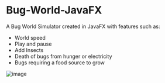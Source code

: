 # Bug-World-JavaFX

A Bug World Simulator created in JavaFX with features such as:
- World speed
- Play and pause
- Add Insects
- Death of bugs from hunger or electricity
- Bugs requiring a food source to grow

![image](https://user-images.githubusercontent.com/86271636/211425880-7d74b49e-6f10-4f04-a8c0-45ff7ee20916.png)

